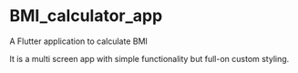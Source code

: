 # BMI_calculator_app

A Flutter application to calculate BMI 

It is a multi screen app with simple functionality but full-on custom styling. 

